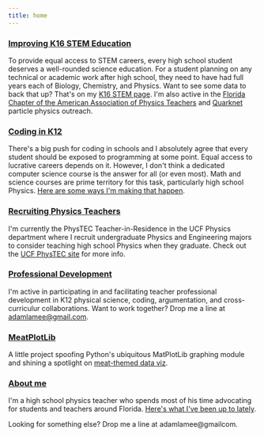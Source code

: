 ```yaml
---
title: home
---
```


### [Improving K16 STEM Education](./why_physics)    
To provide equal access to STEM careers, every high school student deserves a well-rounded science education. For a student planning on any technical or academic work after high school, they need to have had full years each of Biology, Chemistry, and Physics. Want to see some data to back that up? That's on my [K16 STEM page](./why_physics). I'm also active in the [Florida Chapter of the American Association of Physics Teachers](http://flaapt.us) and [Quarknet](https://quarknet.org/) particle physics outreach.  

### [Coding in K12](http://codingink12.org)  
There's a big push for coding in schools and I absolutely agree that every student should be exposed to programming at some point. Equal access to lucrative careers depends on it. However, I don't think a dedicated computer science course is the answer for all (or even most). Math and science courses are prime territory for this task, particularly high school Physics. [Here are some ways I'm making that happen](http://codingink12.org).  

### [Recruiting Physics Teachers](https://sciences.ucf.edu/physics/phystec/)    
I'm currently the PhysTEC Teacher-in-Residence in the UCF Physics department where I recruit undergraduate Physics and Engineering majors to consider teaching high school Physics when they graduate. Check out the [UCF PhysTEC site](https://sciences.ucf.edu/physics/phystec/) for more info.  

### [Professional Development](./about_me)  
I'm active in participating in and facilitating teacher professional development in K12 physical science, coding, argumentation, and cross-curriculur collaborations. Want to work together? Drop me a line at adamlamee@gmail.com.    

### [MeatPlotLib](./meatplotlib)    
A little project spoofing Python's ubiquitous MatPlotLib graphing module and shining a spotlight on [meat-themed data viz](./meatplotlib).  

### [About me](./about_me)  
I'm a high school physics teacher who spends most of his time advocating for students and teachers around Florida. [Here's what I've been up to lately](./about_me).

Looking for something else? Drop me a line at adamlamee@gmailcom.
